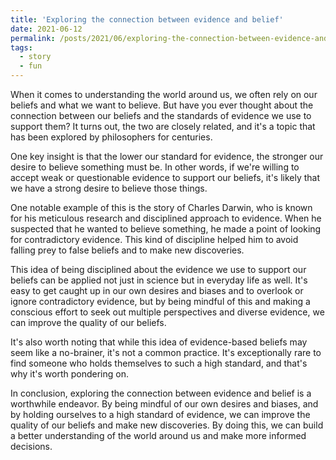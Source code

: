 ```yaml
---
title: 'Exploring the connection between evidence and belief'
date: 2021-06-12
permalink: /posts/2021/06/exploring-the-connection-between-evidence-and-belief/
tags:
  - story
  - fun
---
```


When it comes to understanding the world around us, we often rely on our beliefs and what we want to believe. But have you ever thought about the connection between our beliefs and the standards of evidence we use to support them? It turns out, the two are closely related, and it's a topic that has been explored by philosophers for centuries.

One key insight is that the lower our standard for evidence, the stronger our desire to believe something must be. In other words, if we're willing to accept weak or questionable evidence to support our beliefs, it's likely that we have a strong desire to believe those things.

One notable example of this is the story of Charles Darwin, who is known for his meticulous research and disciplined approach to evidence. When he suspected that he wanted to believe something, he made a point of looking for contradictory evidence. This kind of discipline helped him to avoid falling prey to false beliefs and to make new discoveries.

This idea of being disciplined about the evidence we use to support our beliefs can be applied not just in science but in everyday life as well. It's easy to get caught up in our own desires and biases and to overlook or ignore contradictory evidence, but by being mindful of this and making a conscious effort to seek out multiple perspectives and diverse evidence, we can improve the quality of our beliefs.

It's also worth noting that while this idea of evidence-based beliefs may seem like a no-brainer, it's not a common practice. It's exceptionally rare to find someone who holds themselves to such a high standard, and that's why it's worth pondering on.

In conclusion, exploring the connection between evidence and belief is a worthwhile endeavor. By being mindful of our own desires and biases, and by holding ourselves to a high standard of evidence, we can improve the quality of our beliefs and make new discoveries. By doing this, we can build a better understanding of the world around us and make more informed decisions.
